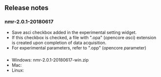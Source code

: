 ## Release notes

### nmr-2.0.1-20180617
- Save asci checkbox added in the experimental setting widget.
- If this checkbox is checked, a file with ".opa" (*op*encore *a*sci) extension is created upon completion of data acquisition.
- For experimental parameters, refer to ".opp" (*op*encore *p*arameter)

###
- Windows: nmr-2.0.1-20180617-win.zip
- Mac: 
- Linux: 
